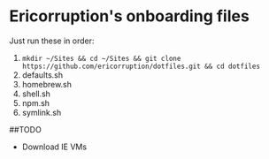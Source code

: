 # Ericorruption's onboarding files
Just run these in order:

1. `mkdir ~/Sites && cd ~/Sites && git clone https://github.com/ericorruption/dotfiles.git && cd dotfiles`
2. defaults.sh
3. homebrew.sh
4. shell.sh
5. npm.sh
6. symlink.sh

##TODO
* Download IE VMs
